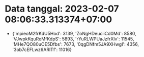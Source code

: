 # Data tanggal: 2023-02-07 08:06:33.313374+07:00

* {'mpieoM2frKdU5Hod': 3139, 'ZoNgHDeuciiCd0Md': 8580, 'VJwpkKquReMfKdpS': 5893, 'rYuRLWPUaJzfrXlv': 11545, 'MHe7QO80uOE5Dfbs': 7673, '0qgDNfm5JA9XHwgI': 4356, '3ob7cEFLwz6ARlTf': 11016}
